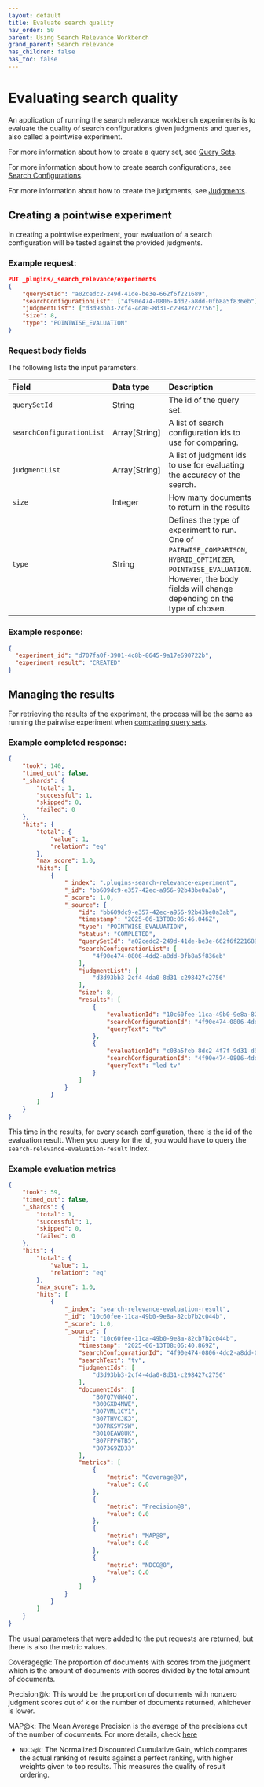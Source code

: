 ```yaml
---
layout: default
title: Evaluate search quality
nav_order: 50
parent: Using Search Relevance Workbench
grand_parent: Search relevance
has_children: false
has_toc: false
---
```


# Evaluating search quality

An application of running the search relevance workbench experiments is to evaluate the quality of search configurations given judgments and queries, also called a pointwise experiment.

For more information about how to create a query set, see [Query Sets]({{site.url}}{{site.baseurl}}/search-plugins/search-relevance/query-sets/).

For more information about how to create search configurations, see [Search Configurations]({{site.url}}{{site.baseurl}}/search-plugins/search-relevance/search-configurations/).

For more information about how to create the judgments, see [Judgments]({{site.url}}{{site.baseurl}}/search-plugins/search-relevance/judgments/).

## Creating a pointwise experiment

In creating a pointwise experiment, your evaluation of a search configuration will be tested against the provided judgments.

### Example request:

```json
PUT _plugins/_search_relevance/experiments
{
   	"querySetId": "a02cedc2-249d-41de-be3e-662f6f221689",
   	"searchConfigurationList": ["4f90e474-0806-4dd2-a8dd-0fb8a5f836eb"],
    "judgmentList": ["d3d93bb3-2cf4-4da0-8d31-c298427c2756"],
   	"size": 8,
   	"type": "POINTWISE_EVALUATION"
}
```

### Request body fields

The following lists the input parameters.

Field | Data type |  Description
:---  | :--- | :---
`querySetId` | String |	The id of the query set.
`searchConfigurationList` | Array[String] | A list of search configuration ids to use for comparing.
`judgmentList` | Array[String] | A list of judgment ids to use for evaluating the accuracy of the search.
`size` | Integer | How many documents to return in the results
`type` | String | Defines the type of experiment to run. One of `PAIRWISE_COMPARISON`, `HYBRID_OPTIMIZER`, `POINTWISE_EVALUATION`. However, the body fields will change depending on the type of chosen.

### Example response:

```json
{
  "experiment_id": "d707fa0f-3901-4c8b-8645-9a17e690722b",
  "experiment_result": "CREATED"
}
```

## Managing the results

For retrieving the results of the experiment, the process will be the same as running the pairwise experiment when [comparing query sets]({{site.url}}{{site.baseurl}}/search-plugins/search-relevance/compare-query-sets/).

### Example completed response:

```json
{
    "took": 140,
    "timed_out": false,
    "_shards": {
        "total": 1,
        "successful": 1,
        "skipped": 0,
        "failed": 0
    },
    "hits": {
        "total": {
            "value": 1,
            "relation": "eq"
        },
        "max_score": 1.0,
        "hits": [
            {
                "_index": ".plugins-search-relevance-experiment",
                "_id": "bb609dc9-e357-42ec-a956-92b43be0a3ab",
                "_score": 1.0,
                "_source": {
                    "id": "bb609dc9-e357-42ec-a956-92b43be0a3ab",
                    "timestamp": "2025-06-13T08:06:46.046Z",
                    "type": "POINTWISE_EVALUATION",
                    "status": "COMPLETED",
                    "querySetId": "a02cedc2-249d-41de-be3e-662f6f221689",
                    "searchConfigurationList": [
                        "4f90e474-0806-4dd2-a8dd-0fb8a5f836eb"
                    ],
                    "judgmentList": [
                        "d3d93bb3-2cf4-4da0-8d31-c298427c2756"
                    ],
                    "size": 8,
                    "results": [
                        {
                            "evaluationId": "10c60fee-11ca-49b0-9e8a-82cb7b2c044b",
                            "searchConfigurationId": "4f90e474-0806-4dd2-a8dd-0fb8a5f836eb",
                            "queryText": "tv"
                        },
                        {
                            "evaluationId": "c03a5feb-8dc2-4f7f-9d31-d99bfb392116",
                            "searchConfigurationId": "4f90e474-0806-4dd2-a8dd-0fb8a5f836eb",
                            "queryText": "led tv"
                        }
                    ]
                }
            }
        ]
    }
}
```

This time in the results, for every search configuration, there is the id of the evaluation result. When you query for the id, you would have to query the `search-relevance-evaluation-result` index.

### Example evaluation metrics

```json
{
    "took": 59,
    "timed_out": false,
    "_shards": {
        "total": 1,
        "successful": 1,
        "skipped": 0,
        "failed": 0
    },
    "hits": {
        "total": {
            "value": 1,
            "relation": "eq"
        },
        "max_score": 1.0,
        "hits": [
            {
                "_index": "search-relevance-evaluation-result",
                "_id": "10c60fee-11ca-49b0-9e8a-82cb7b2c044b",
                "_score": 1.0,
                "_source": {
                    "id": "10c60fee-11ca-49b0-9e8a-82cb7b2c044b",
                    "timestamp": "2025-06-13T08:06:40.869Z",
                    "searchConfigurationId": "4f90e474-0806-4dd2-a8dd-0fb8a5f836eb",
                    "searchText": "tv",
                    "judgmentIds": [
                        "d3d93bb3-2cf4-4da0-8d31-c298427c2756"
                    ],
                    "documentIds": [
                        "B07Q7VGW4Q",
                        "B00GXD4NWE",
                        "B07VML1CY1",
                        "B07THVCJK3",
                        "B07RKSV7SW",
                        "B010EAW8UK",
                        "B07FPP6TB5",
                        "B073G9ZD33"
                    ],
                    "metrics": [
                        {
                            "metric": "Coverage@8",
                            "value": 0.0
                        },
                        {
                            "metric": "Precision@8",
                            "value": 0.0
                        },
                        {
                            "metric": "MAP@8",
                            "value": 0.0
                        },
                        {
                            "metric": "NDCG@8",
                            "value": 0.0
                        }
                    ]
                }
            }
        ]
    }
}
```

The usual parameters that were added to the put requests are returned, but there is also the metric values.

Coverage@k: The proportion of documents with scores from the judgment which is the amount of documents with scores divided by the total amount of documents.

Precision@k: This would be the proportion of documents with nonzero judgment scores out of k or the number of documents returned, whichever is lower.

MAP@k: The Mean Average Precision is the average of the precisions out of the number of documents. For more details, check [here](https://en.wikipedia.org/wiki/Evaluation_measures_(information_retrieval)#Average_precision)

- `NDCG@k`: The Normalized Discounted Cumulative Gain, which compares the actual ranking of results against a perfect ranking, with higher weights given to top results. This measures the quality of result ordering.
